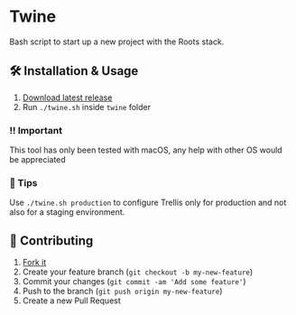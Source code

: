 # Twine
Bash script to start up a new project with the Roots stack.

## 🛠 Installation & Usage
1. [Download latest release](https://github.com/helloensoul/twine/releases/latest)
2. Run `./twine.sh` inside `twine` folder

### ‼️ Important
This tool has only been tested with macOS, any help with other OS would be appreciated

### 📌 Tips
Use `./twine.sh production` to configure Trellis only for production and not also for a staging environment.

## 🤝 Contributing

1. [Fork it](https://github.com/helloensoul/twine/fork)
2. Create your feature branch (`git checkout -b my-new-feature`)
3. Commit your changes (`git commit -am 'Add some feature'`)
4. Push to the branch (`git push origin my-new-feature`)
5. Create a new Pull Request
